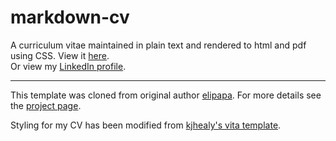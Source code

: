 markdown-cv
===========

A curriculum vitae maintained in plain text and rendered to html and pdf using CSS. View it [here](https://bchalman.github.io/md-cv/).  
Or view my [LinkedIn profile](https://www.linkedin.com/in/blakechalman/).

***

This template was cloned from original author [elipapa](https://github.com/elipapa). For more details see the [project page](http://elipapa.github.io/markdown-cv).

Styling for my CV has been modified from [kjhealy's vita template](https://github.com/kjhealy/kjh-vita).
